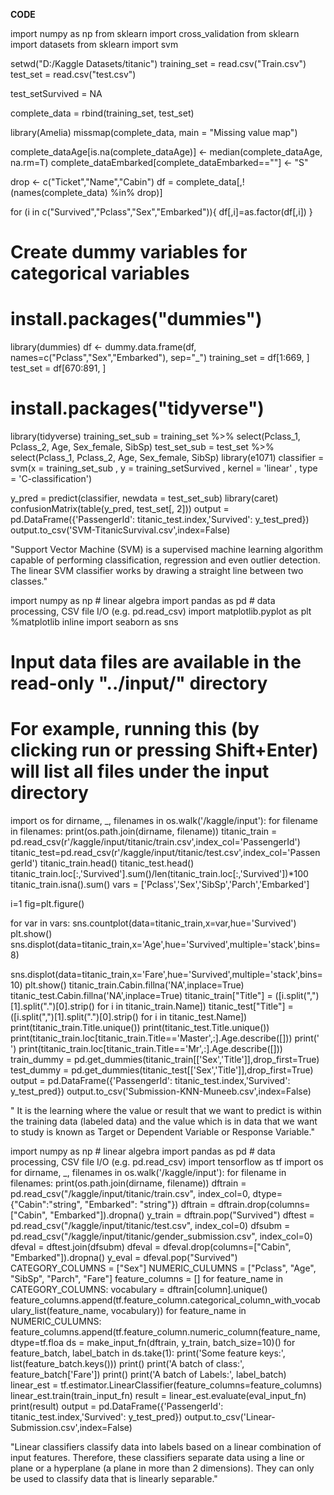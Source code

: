 **CODE** 

import numpy as np
from sklearn import cross_validation
from sklearn import datasets
from sklearn import svm

setwd("D:/Kaggle Datasets/titanic")
training_set = read.csv("Train.csv")
test_set = read.csv("test.csv")
 
test_setSurvived = NA
 
complete_data = rbind(training_set, test_set)
 
library(Amelia)
missmap(complete_data, main = "Missing value map")
 
complete_dataAge[is.na(complete_dataAge)] <- median(complete_dataAge, na.rm=T)
complete_dataEmbarked[complete_dataEmbarked==""] <- "S"
 
drop <- c("Ticket","Name","Cabin")
df = complete_data[,!(names(complete_data) %in% drop)]
 
for (i in c("Survived","Pclass","Sex","Embarked")){
  df[,i]=as.factor(df[,i])
} 
# Create dummy variables for categorical variables
# install.packages("dummies")
library(dummies)
df <- dummy.data.frame(df, names=c("Pclass","Sex","Embarked"), sep="_")
training_set = df[1:669, ]
test_set = df[670:891, ] 
# install.packages("tidyverse")
library(tidyverse)
training_set_sub = training_set %>% select(Pclass_1, Pclass_2, Age, Sex_female, SibSp)
test_set_sub = test_set %>% select(Pclass_1, Pclass_2, Age, Sex_female, SibSp)
library(e1071)
classifier = svm(x = training_set_sub
                 , y = training_setSurvived
                 , kernel = 'linear'
                 , type = 'C-classification')
 
y_pred = predict(classifier, newdata = test_set_sub)
library(caret)
confusionMatrix(table(y_pred, test_set[, 2])) 
output = pd.DataFrame({'PassengerId': titanic_test.index,'Survived': y_test_pred})
output.to_csv('SVM-TitanicSurvival.csv',index=False)

"Support Vector Machine (SVM) is a supervised machine learning algorithm capable of performing classification, regression and even outlier detection. The linear SVM classifier works by drawing a straight line between two classes."


import numpy as np # linear algebra
import pandas as pd # data processing, CSV file I/O (e.g. pd.read_csv)
import matplotlib.pyplot as plt
%matplotlib inline
import seaborn as sns

# Input data files are available in the read-only "../input/" directory
# For example, running this (by clicking run or pressing Shift+Enter) will list all files under the input directory
import os
for dirname, _, filenames in os.walk('/kaggle/input'):
    for filename in filenames:
        print(os.path.join(dirname, filename))
titanic_train = pd.read_csv(r'/kaggle/input/titanic/train.csv',index_col='PassengerId')
titanic_test=pd.read_csv(r'/kaggle/input/titanic/test.csv',index_col='PassengerId')
titanic_train.head()
titanic_test.head()
titanic_train.loc[:,'Survived'].sum()/len(titanic_train.loc[:,'Survived'])*100
titanic_train.isna().sum()
vars = ['Pclass','Sex','SibSp','Parch','Embarked']

i=1
fig=plt.figure()

for var in vars:
    sns.countplot(data=titanic_train,x=var,hue='Survived')
    plt.show()
sns.displot(data=titanic_train,x='Age',hue='Survived',multiple='stack',bins=8)

sns.displot(data=titanic_train,x='Fare',hue='Survived',multiple='stack',bins=10)
plt.show()
titanic_train.Cabin.fillna('NA',inplace=True)
titanic_test.Cabin.fillna('NA',inplace=True)
titanic_train["Title"] = ([i.split(",")[1].split(".")[0].strip() for i in titanic_train.Name])
titanic_test["Title"] = ([i.split(",")[1].split(".")[0].strip() for i in titanic_test.Name])
print(titanic_train.Title.unique())
print(titanic_test.Title.unique())
print(titanic_train.loc[titanic_train.Title=='Master',:].Age.describe([]))
print(' ')
print(titanic_train.loc[titanic_train.Title=='Mr',:].Age.describe([]))
train_dummy = pd.get_dummies(titanic_train[['Sex','Title']],drop_first=True)
test_dummy = pd.get_dummies(titanic_test[['Sex','Title']],drop_first=True)
output = pd.DataFrame({'PassengerId': titanic_test.index,'Survived': y_test_pred})
output.to_csv('Submission-KNN-Muneeb.csv',index=False)

" It is the learning where the value or result that we want to predict is within the training data (labeled data) and the value which is in data that we want to study is known as Target or Dependent Variable or Response Variable."

import numpy as np # linear algebra
import pandas as pd # data processing, CSV file I/O (e.g. pd.read_csv)
import tensorflow as tf
import os
for dirname, _, filenames in os.walk('/kaggle/input'):
    for filename in filenames:
        print(os.path.join(dirname, filename))
dftrain = pd.read_csv("/kaggle/input/titanic/train.csv", index_col=0, dtype={"Cabin":"string", "Embarked": "string"})
dftrain = dftrain.drop(columns=["Cabin", "Embarked"]).dropna()
y_train = dftrain.pop("Survived")
dftest = pd.read_csv("/kaggle/input/titanic/test.csv", index_col=0)
dfsubm = pd.read_csv("/kaggle/input/titanic/gender_submission.csv", index_col=0)
dfeval = dftest.join(dfsubm)
dfeval = dfeval.drop(columns=["Cabin", "Embarked"]).dropna()
y_eval = dfeval.pop("Survived")
CATEGORY_COLUMNS = ["Sex"]
NUMERIC_CULUMNS = ["Pclass", "Age", "SibSp", "Parch", "Fare"]
feature_columns = []
for feature_name in CATEGORY_COLUMNS:
    vocabulary = dftrain[column].unique()
    feature_columns.append(tf.feature_column.categorical_column_with_vocabulary_list(feature_name, vocabulary))
for feature_name in NUMERIC_CULUMNS:
    feature_columns.append(tf.feature_column.numeric_column(feature_name, dtype=tf.floa
ds = make_input_fn(dftrain, y_train, batch_size=10)()
for feature_batch, label_batch in ds.take(1):
  print('Some feature keys:', list(feature_batch.keys()))
  print()
  print('A batch of class:', feature_batch['Fare'])
  print()
  print('A batch of Labels:', label_batch)                                                            
linear_est = tf.estimator.LinearClassifier(feature_columns=feature_columns)
linear_est.train(train_input_fn)
result = linear_est.evaluate(eval_input_fn)
print(result)
output = pd.DataFrame({'PassengerId': titanic_test.index,'Survived': y_test_pred})
output.to_csv('Linear-Submission.csv',index=False)


"Linear classifiers classify data into labels based on a linear combination of input features. Therefore, these classifiers separate data using a line or plane or a hyperplane (a plane in more than 2 dimensions). They can only be used to classify data that is linearly separable."

